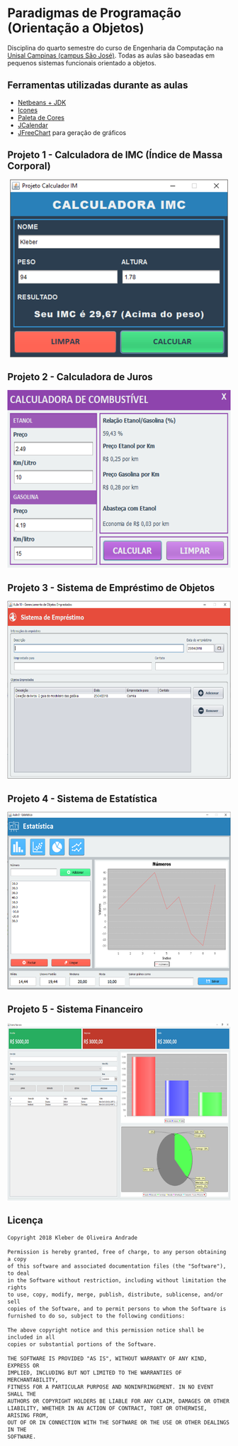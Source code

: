 # Paradigmas de Programação (Orientação a Objetos)

Disciplina do quarto semestre do curso de Engenharia da Computação na [Unisal Campinas (campus São José)](https://unisal.br/unidades/campinas-sao-jose/). Todas as aulas são baseadas em pequenos sistemas funcionais orientado a objetos.

## Ferramentas utilizadas durante as aulas

- [Netbeans + JDK](http://www.oracle.com/technetwork/pt/java/javase/downloads/jdk-netbeans-jsp-3413153-ptb.html)
- [Icones](https://www.iconsdb.com/white-icons/)
- [Paleta de Cores](https://flatuicolors.com/)
- [JCalendar](https://toedter.com/jcalendar/)
- [JFreeChart](http://www.jfree.org/jfreechart/) para geração de gráficos

## Projeto 1 - Calculadora de IMC (Índice de Massa Corporal)

<p align="center">
  <img src="https://github.com/kleberandrade/aulas-poo-java-android/blob/master/Figuras/calculadora_imc.PNG" height="400"/>
</p>

## Projeto 2 - Calculadora de Juros

<p align="center">
  <img src="https://github.com/kleberandrade/aulas-poo-java-android/blob/master/Figuras/calculadora_combustivel.PNG" height="400"/>
</p>

## Projeto 3 - Sistema de Empréstimo de Objetos

<p align="center">
  <img src="https://github.com/kleberandrade/aulas-poo-java-android/blob/master/Figuras/sistema_emprestimo.png" height="400"/>
</p>

## Projeto 4 - Sistema de Estatística

<p align="center">
  <img src="https://github.com/kleberandrade/aulas-poo-java-android/blob/master/Figuras/sistema_estatistica.png" height="400"/>
</p>

## Projeto 5 - Sistema Financeiro

<p align="center">
  <img src="https://github.com/kleberandrade/aulas-poo-java-android/blob/master/Figuras/sistema_financeiro.PNG" height="400"/>
</p>

Licença
----

    Copyright 2018 Kleber de Oliveira Andrade
    
    Permission is hereby granted, free of charge, to any person obtaining a copy
    of this software and associated documentation files (the "Software"), to deal
    in the Software without restriction, including without limitation the rights
    to use, copy, modify, merge, publish, distribute, sublicense, and/or sell
    copies of the Software, and to permit persons to whom the Software is
    furnished to do so, subject to the following conditions:
    
    The above copyright notice and this permission notice shall be included in all
    copies or substantial portions of the Software.
    
    THE SOFTWARE IS PROVIDED "AS IS", WITHOUT WARRANTY OF ANY KIND, EXPRESS OR
    IMPLIED, INCLUDING BUT NOT LIMITED TO THE WARRANTIES OF MERCHANTABILITY,
    FITNESS FOR A PARTICULAR PURPOSE AND NONINFRINGEMENT. IN NO EVENT SHALL THE
    AUTHORS OR COPYRIGHT HOLDERS BE LIABLE FOR ANY CLAIM, DAMAGES OR OTHER
    LIABILITY, WHETHER IN AN ACTION OF CONTRACT, TORT OR OTHERWISE, ARISING FROM,
    OUT OF OR IN CONNECTION WITH THE SOFTWARE OR THE USE OR OTHER DEALINGS IN THE
    SOFTWARE.

